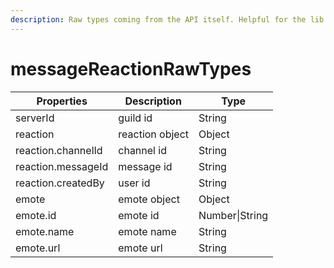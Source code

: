 ```yaml
---
description: Raw types coming from the API itself. Helpful for the lib devs.
---
```


# messageReactionRawTypes

| Properties         | Description     | Type           |
| ------------------ | --------------- | -------------- |
| serverId           | guild id        | String         |
| reaction           | reaction object | Object         |
| reaction.channelId | channel id      | String         |
| reaction.messageId | message id      | String         |
| reaction.createdBy | user id         | String         |
| emote              | emote object    | Object         |
| emote.id           | emote id        | Number\|String |
| emote.name         | emote name      | String         |
| emote.url          | emote url       | String         |
